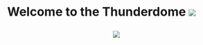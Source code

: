 <p align="center">
  <h1>Welcome to the Thunderdome</hi>
  <img src="https://media.giphy.com/media/RFIuO4XWzU8gg/giphy.gif">
</p>

<p align="center">
  <img src="https://media.giphy.com/media/RFIuO4XWzU8gg/giphy.gif">
</p>
